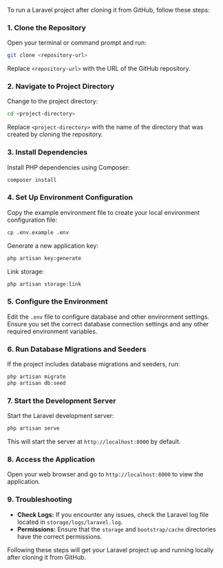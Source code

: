 To run a Laravel project after cloning it from GitHub, follow these steps:

### 1. **Clone the Repository**

Open your terminal or command prompt and run:

```bash
git clone <repository-url>
```

Replace `<repository-url>` with the URL of the GitHub repository.

### 2. **Navigate to Project Directory**

Change to the project directory:

```bash
cd <project-directory>
```

Replace `<project-directory>` with the name of the directory that was created by cloning the repository.

### 3. **Install Dependencies**

Install PHP dependencies using Composer:

```bash
composer install
```

### 4. **Set Up Environment Configuration**

Copy the example environment file to create your local environment configuration file:

```bash
cp .env.example .env
```

Generate a new application key:

```bash
php artisan key:generate
```

Link storage:

```bash
php artisan storage:link
```

### 5. **Configure the Environment**

Edit the `.env` file to configure database and other environment settings. Ensure you set the correct database connection settings and any other required environment variables.

### 6. **Run Database Migrations and Seeders**

If the project includes database migrations and seeders, run:

```bash
php artisan migrate
php artisan db:seed
```

### 7. **Start the Development Server**

Start the Laravel development server:

```bash
php artisan serve
```

This will start the server at `http://localhost:8000` by default.

### 8. **Access the Application**

Open your web browser and go to `http://localhost:8000` to view the application.

### 9. **Troubleshooting**

- **Check Logs:** If you encounter any issues, check the Laravel log file located in `storage/logs/laravel.log`.
- **Permissions:** Ensure that the `storage` and `bootstrap/cache` directories have the correct permissions.


Following these steps will get your Laravel project up and running locally after cloning it from GitHub.
